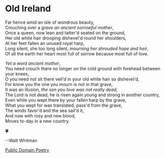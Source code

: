 # Old Ireland


Far hence amid an isle of wondrous beauty,<br> 
Crouching over a _grave an ancient sorrowful mother_,<br>
Once a queen, now lean and tatter'd seated on the ground,<br> 
Her old white hair drooping dishevel'd round her shoulders,<br> 
At her feet fallen an unused royal harp,<br> 
Long silent, she too long silent, _mourning her shrouded hope and heir_,<br>
Of all the earth her heart most full of sorrow because most full of love.<br>  

_Yet a word ancient mother_,<br> 
You need crouch there no longer on the cold ground with forehead between your knees,<br> 
O you need not sit there veil'd in your old white hair so dishevel'd,<br> 
For know you the one you mourn is not in that grave,<br> 
It was an illusion, _the son you love was not really dead_,<br> 
The Lord is not dead, he is risen again young and strong in another country,<br> 
Even while you wept there by your fallen harp by the grave,<br> 
What you wept for was translated, pass'd from the grave,<br> 
The winds favor'd and the sea sail'd it,<br> 
And now with rosy and new blood,<br> 
Moves to-day in a new country.<br> 

:four_leaf_clover:<br>

--Walt Whitman

[Public Domain Poetry](http://www.publicdomainpoems.com/oldireland.html)
